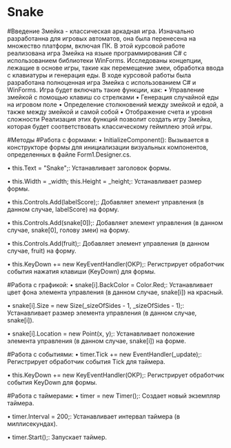 # Snake
#Введение
Змейка - классическая аркадная игра. Изначально разработанна для
игровых автоматов, она была перенесена на множество платформ, включая
ПК.
В этой курсовой работе реализована игра Змейка на языке
программирования C# с использованием библиотеки WinForms. Исследованы
концепции, лежащие в основе игры, такие как перемещение змеи, обработка
ввода с клавиатуры и генерация еды.
В ходе курсовой работы была разработана полноценная игра Змейка с
использованием C# и WinForms. Игра будет включать такие функции, как:
• Управление змейкой с помощью клавиш со стрелками
• Генерация случайной еды на игровом поле
• Определение столкновений между змейкой и едой, а также между
змейкой и самой собой
• Отображение счета и уровня сложности
Реализация этих функций позволит создать игру Змейка, которая будет
соответствовать классическому геймплею этой игры.


#Методы
#Работа с формами:
• InitializeComponent(): Вызывается в конструкторе формы для
инициализации визуальных компонентов, определенных в файле
Form1.Designer.cs.  

• this.Text = "Snake";: Устанавливает заголовок формы.  

• this.Width = _width; this.Height = _height;: Устанавливает размер формы.  

• this.Controls.Add(labelScore);: Добавляет элемент управления (в данном
случае, labelScore) на форму.  

• this.Controls.Add(snake[0]);: Добавляет элемент управления (в данном
случае, snake[0], голову змеи) на форму.  

• this.Controls.Add(fruit);: Добавляет элемент управления (в данном
случае, fruit) на форму.

• this.KeyDown += new KeyEventHandler(OKP);: Регистрирует
обработчик события нажатия клавиши (KeyDown) для формы.

#Работа с графикой:
• snake[i].BackColor = Color.Red;: Устанавливает цвет фона элемента
управления (в данном случае, snake[i]) на красный.

• snake[i].Size = new Size(_sizeOfSides - 1, _sizeOfSides - 1);:
Устанавливает размер элемента управления (в данном случае, snake[i]).

• snake[i].Location = new Point(x, y);: Устанавливает положение элемента
управления (в данном случае, snake[i]) на форме.

#Работа с событиями:
• timer.Tick += new EventHandler(_update);: Регистрирует обработчик
события Tick для таймера.

• this.KeyDown += new KeyEventHandler(OKP);: Регистрирует
обработчик события KeyDown для формы.

#Работа с таймерами:
• timer = new Timer();: Создает новый экземпляр таймера.

• timer.Interval = 200;: Устанавливает интервал таймера (в
миллисекундах).

• timer.Start();: Запускает таймер.
